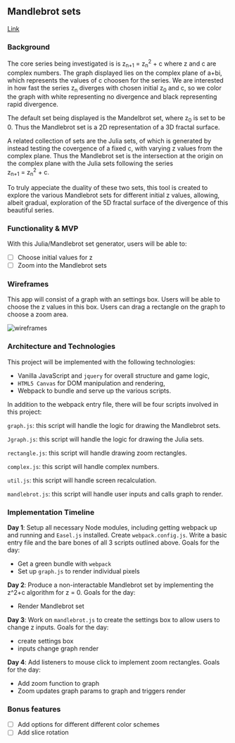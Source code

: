 ## Mandlebrot sets

[Link][link]

[link]: https://pv97.github.io/Mandlebrot/

### Background

The core series being investigated is is z<sub>n+1</sub> = z<sub>n</sub><sup>2</sup> + c where z and c are complex numbers.
The graph displayed lies on the complex plane of a+bi, which represents the values of c choosen for the series.
We are interested in how fast the series z<sub>n</sub> diverges with chosen initial z<sub>0</sub> and c, so we color the
graph with white representing no divergence and black representing rapid divergence.

The default set being displayed is the Mandelbrot set, where z<sub>0</sub> is set to be 0. Thus the Mandlebrot set is a 2D
representation of a 3D fractal surface.

A related collection of sets are the Julia sets, of which is generated by instead testing the covergence of a fixed c, with
varying z values from the complex plane. Thus the Mandlebrot set is the intersection at the origin on the complex plane with
the Julia sets following the series <br/> z<sub>n+1</sub> = z<sub>n</sub><sup>2</sup> + c.

To truly appeciate the duality of these two sets, this tool is created to explore the various Mandlebrot sets for different
initial z values, allowing, albeit gradual, exploration of the 5D fractal surface of the divergence of this beautiful series.
### Functionality & MVP  

With this Julia/Mandlebrot set generator, users will be able to:

- [ ] Choose initial values for z
- [ ] Zoom into the Mandlebrot sets

### Wireframes

This app will consist of a graph with an settings box. Users will be able to choose the z values in this box. Users can drag a rectangle on the graph to choose a zoom area.

![wireframes](wireframe.png)

### Architecture and Technologies

This project will be implemented with the following technologies:

- Vanilla JavaScript and `jquery` for overall structure and game logic,
- `HTML5 Canvas` for DOM manipulation and rendering,
- Webpack to bundle and serve up the various scripts.

In addition to the webpack entry file, there will be four scripts involved in this project:

`graph.js`: this script will handle the logic for drawing the Mandlebrot sets.

`Jgraph.js`: this script will handle the logic for drawing the Julia sets.

`rectangle.js`: this script will handle drawing zoom rectangles.

`complex.js`: this script will handle complex numbers.

`util.js`: this script will handle screen recalculation.

`mandlebrot.js`: this script will handle user inputs and calls graph to render.

### Implementation Timeline

**Day 1**: Setup all necessary Node modules, including getting webpack up and running and `Easel.js` installed.  Create `webpack.config.js`.  Write a basic entry file and the bare bones of all 3 scripts outlined above. Goals for the day:

- Get a green bundle with `webpack`
- Set up `graph.js` to render individual pixels

**Day 2**: Produce a non-interactable Mandlebrot set by implementing the z^2+c algorithm for z = 0.  Goals for the day:

- Render Mandlebrot set

**Day 3**: Work on `mandlebrot.js` to create the settings box to allow users to change z inputs.  Goals for the day:

- create settings box
- inputs change graph render

**Day 4**: Add listeners to mouse click to implement zoom rectangles.  Goals for the day:

- Add zoom function to graph
- Zoom updates graph params to graph and triggers render


### Bonus features

- [ ] Add options for different different color schemes
- [ ] Add slice rotation
